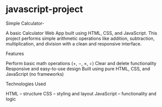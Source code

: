 # javascript-project
Simple Calculator-

A basic Calculator Web App built using HTML, CSS, and JavaScript.
This project performs simple arithmetic operations like addition, subtraction, multiplication, and division with a clean and responsive interface.

Features

Perform basic math operations (+, −, ×, ÷)
Clear and delete functionality
Responsive and easy-to-use design
Built using pure HTML, CSS, and JavaScript (no frameworks)

Technologies Used

HTML – structure
CSS – styling and layout
JavaScript  – functionality and logic
